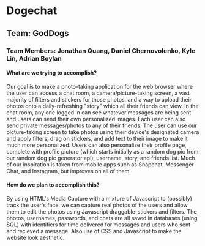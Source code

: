 # Dogechat
## Team: GodDogs
### Team Members: Jonathan Quang, Daniel Chernovolenko, Kyle Lin, Adrian Boylan
#### What are we trying to accomplish?
Our goal is to make a photo-taking application for the web browser where the user can access a chat room, a camera/picture-taking screen, a vast majority of filters and stickers for those photos, and a way to upload their photos onto a daily-refreshing "story" which all their friends can view. In the chat room, any one logged in can see whatever messages are being sent and users can send their own personalized images. Each user can also send private messages/photos to any of their friends. The user can use our picture-taking screen to take photos using their device's designated camera and apply filters, drag on stickers, and add text to their image to make it much more personalized. Users can also personalize their profile page, complete with profile picture (which starts initially as a random dog pic from our random dog pic generator api), username, story, and friends list. Much of our inspiration is taken from mobile apps such as Snapchat, Messenger Chat, and Instagram, but improves on all of them.
#### How do we plan to accomplish this?
By using HTML's Media Capture with a mixture of Javascript to (possibly) track the user's face, we can capture real photos of the users and allow them to edit the photos using Javascript draggable-stickers and filters. The photos, usernames, passwords, and chats are all saved in databases (using SQL) with identifiers for time delivered for messages and users who sent and recieved a message. Also use of CSS and Javascript to make the website look aesthetic.
